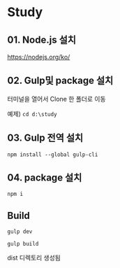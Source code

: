 # Study

## 01. Node.js 설치

https://nodejs.org/ko/


## 02. Gulp및 package 설치

터미널을 열어서 Clone 한 폴더로 이동

예제) `cd d:\study`


## 03. Gulp 전역 설치

`npm install --global gulp-cli`


## 04. package 설치

`npm i`

## Build

`gulp dev`

`gulp build`

dist 디렉토리 생성됨
